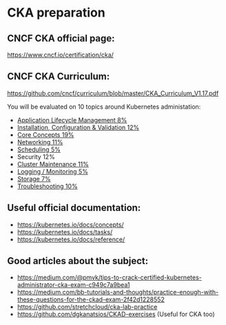 # CKA preparation

## CNCF CKA official page:

https://www.cncf.io/certification/cka/

## CNCF CKA Curriculum:

https://github.com/cncf/curriculum/blob/master/CKA_Curriculum_V1.17.pdf

You will be evaluated on 10 topics around Kubernetes administation:
- [Application Lifecycle Management 8%](https://github.com/alijahnas/CKA-practice-exercises/blob/master/application-lifecycle-management.md)
- [Installation, Configuration & Validation 12%](https://github.com/alijahnas/CKA-practice-exercises/blob/master/installation-configuration-validation.md)
- [Core Concepts 19%](https://github.com/alijahnas/CKA-practice-exercises/blob/master/core-concepts.md)
- [Networking 11%](https://github.com/alijahnas/CKA-practice-exercises/blob/master/networking.md)
- [Scheduling 5%](https://github.com/alijahnas/CKA-practice-exercises/blob/master/scheduling.md)
- Security 12%
- [Cluster Maintenance 11%](https://github.com/alijahnas/CKA-practice-exercises/blob/master/cluster-maintenance.md)
- [Logging / Monitoring 5%](https://github.com/alijahnas/CKA-practice-exercises/blob/master/logging-monitoring.md)
- [Storage 7%](https://github.com/alijahnas/CKA-practice-exercises/blob/master/storage.md)
- [Troubleshooting 10%](https://github.com/alijahnas/CKA-practice-exercises/blob/master/troubleshooting.md)

## Useful official documentation:

- https://kubernetes.io/docs/concepts/
- https://kubernetes.io/docs/tasks/
- https://kubernetes.io/docs/reference/

## Good articles about the subject:

- https://medium.com/@pmvk/tips-to-crack-certified-kubernetes-administrator-cka-exam-c949c7a9bea1
- https://medium.com/bb-tutorials-and-thoughts/practice-enough-with-these-questions-for-the-ckad-exam-2f42d1228552
- https://github.com/stretchcloud/cka-lab-practice
- https://github.com/dgkanatsios/CKAD-exercises (Useful for CKA too)

